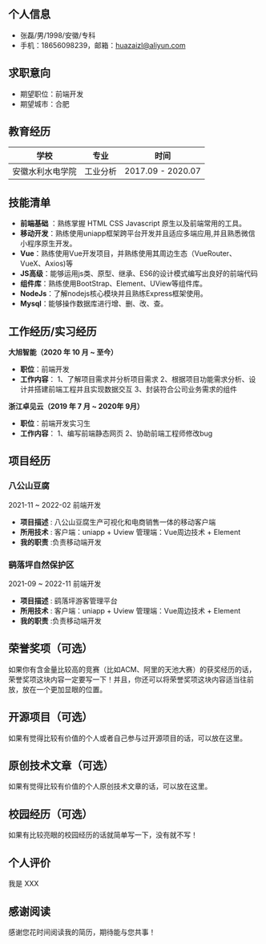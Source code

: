 ## 个人信息

- 张磊/男/1998/安徽/专科
- 手机：18656098239，邮箱：huazaizl@aliyun.com

## 求职意向

- 期望职位：前端开发
- 期望城市：合肥

## 教育经历

| 学校         | 专业     | 时间              |
| ------------ | -------------- | ----------------- |
| 安徽水利水电学院 | 工业分析 | 2017.09 - 2020.07 |



## 技能清单

- **前端基础** ：熟练掌握 HTML CSS Javascript 原生以及前端常用的工具。
- **移动开发**：熟练使用uniapp框架跨平台开发并且适应多端应用,并且熟悉微信小程序原生开发。
- **Vue**：熟练使用Vue开发项目，并熟练使用其周边生态（VueRouter、VueX、Axios)等
- **JS高级**：能够运用js类、原型、继承、ES6的设计模式编写出良好的前端代码
- **组件库**：熟练使用BootStrap、Element、UView等组件库。
- **NodeJs**：了解nodejs核心模块并且熟练Express框架使用。
- **Mysql**：能够操作数据库进行增、删、改、查。


## 工作经历/实习经历

**大旭智能（2020 年 10 月 ~ 至今）**

- **职位**：前端开发
- **工作内容**：
   1、了解项目需求并分析项目需求
   2、根据项目功能需求分析、设计并搭建前端工程并且实现数据交互
   3、封装符合公司业务需求的组件

**浙江卓见云（2019 年 7 月 ~ 2020年 9月）**

- **职位**：前端开发实习生
- **工作内容**：
   1、编写前端静态网页
   2、协助前端工程师修改bug


## 项目经历 

### 八公山豆腐

2021-11 ~ 2022-02   前端开发

- **项目描述** : 八公山豆腐生产可视化和电商销售一体的移动客户端
- **所用技术** : 
    客户端：uniapp + Uview
    管理端：Vue周边技术 + Element 
- **我的职责** :负责移动端开发 

### 鹞落坪自然保护区

2021-09 ~ 2022-11   前端开发

- **项目描述** : 鹞落坪游客管理平台
- **所用技术** : 
    客户端：uniapp + Uview
    管理端：Vue周边技术 + Element 
- **我的职责** :负责移动端开发 
 


## 荣誉奖项（可选）

如果你有含金量比较高的竞赛（比如ACM、阿里的天池大赛）的获奖经历的话，荣誉奖项这块内容一定要写一下！并且，你还可以将荣誉奖项这块内容适当往前放，放在一个更加显眼的位置。

## 开源项目（可选）

如果有觉得比较有价值的个人或者自己参与过开源项目的话，可以放在这里。

## 原创技术文章（可选）

如果有觉得比较有价值的个人原创技术文章的话，可以放在这里。

## 校园经历（可选）

如果有比较亮眼的校园经历的话就简单写一下，没有就不写！

## 个人评价

我是 XXX

## 感谢阅读

感谢您花时间阅读我的简历，期待能与您共事！

<div style="page-break-after: always;"></div>
